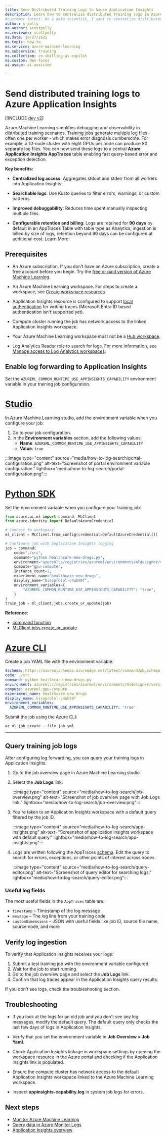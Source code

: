```yaml
---
title: Send Distributed Training Logs to Azure Application Insights
description: Learn how to centralize distributed training logs in Azure Application Insights for faster debugging and error detection in Azure Machine Learning SDK v2.
#customer intent: As a data scientist, I want to centralize distributed training logs in Azure Application Insights so that I can quickly diagnose errors across multiple nodes.
author: s-polly
ms.author: scottpolly
ms.reviewer: scottpolly
ms.date: 10/27/2025
ms.topic: how-to
ms.service: azure-machine-learning
ms.subservice: training
ms.collection: ce-skilling-ai-copilot
ms.custom: dev-focus
ai-usage: ai-assisted

---
```


# Send distributed training logs to Azure Application Insights

[!INCLUDE [dev v2](includes/machine-learning-dev-v2.md)]

Azure Machine Learning simplifies debugging and observability in distributed training scenarios. Training jobs generate multiple log files - often one per worker - which makes error diagnosis cumbersome. For example, a 10-node cluster with eight GPUs per node can produce 80 separate log files. You can now send these logs to a central **Azure Application Insights AppTraces** table enabling fast query-based error and exception detection.

**Key benefits:**

- **Centralized log access**: Aggregates stdout and stderr from all workers into Application Insights.

- **Searchable logs**: Use Kusto queries to filter errors, warnings, or custom patterns.

- **Improved debuggability**: Reduces time spent manually inspecting multiple files.

- **Configurable retention and billing**: Logs are retained for **90 days** by default in an AppTraces Table with table type as Analytics; ingestion is billed by size of logs, retention beyond 90 days can be configured at additional cost. Learn More: 

## Prerequisites

- An Azure subscription. If you don't have an Azure subscription, create a free account before you begin. Try the [free or paid version of Azure Machine Learning](https://azure.microsoft.com/pricing/purchase-options/azure-account?cid=msft_learn).

- An Azure Machine Learning workspace. For steps to create a workspace, see [Create workspace resources](quickstart-create-resources.md).

- Application Insights resource is configured to support [local authentication](/azure/azure-monitor/app/azure-ad-authentication?tabs=aspnetcore) for writing traces (Microsoft Entra ID based authentication isn't supported yet).

- Compute cluster running the job has network access to the linked Application Insights workspace.

- Your Azure Machine Learning workspace must not be a [Hub workspace](/azure/machine-learning/concept-hub-workspace).

- Log Analytics Reader role to search for logs. For more information, see [Manage access to Log Analytics workspaces](/azure/azure-monitor/logs/manage-access?tabs=portal).

## Enable log forwarding to Application Insights

Set the `AZUREML_COMMON_RUNTIME_USE_APPINSIGHTS_CAPABILITY` environment variable in your training job configuration.

# [Studio](#tab/studio)

In Azure Machine Learning studio, add the environment variable when you configure your job:

1. Go to your job configuration.
1. In the **Environment variables** section, add the following values:
   - **Name**: `AZUREML_COMMON_RUNTIME_USE_APPINSIGHTS_CAPABILITY`
   - **Value**: `true`

:::image type="content" source="media/how-to-log-search/portal-configuration.png" alt-text="Screenshot of portal environment variable configuration." lightbox="media/how-to-log-search/portal-configuration.png":::

# [Python SDK](#tab/python)

Set the environment variable when you configure your training job:

```python
from azure.ai.ml import command, MLClient
from azure.identity import DefaultAzureCredential

# Connect to workspace
ml_client = MLClient.from_config(credential=DefaultAzureCredential())

# Configure job with Application Insights logging
job = command(
    code="./src",
    command="python healthcare-new-drugs.py",
    environment="azureml://registries/azureml/environments/mldesigner/versions/19",
    compute="gpu-compute",
    instance_count=1,
    experiment_name="healthcare-new-drugs",
    display_name="bisoprolol-c4ab99f",
    environment_variables={
        "AZUREML_COMMON_RUNTIME_USE_APPINSIGHTS_CAPABILITY": "true",
    }
)
train_job = ml_client.jobs.create_or_update(job)
```

**Reference**: 
- [command function](/python/api/azure-ai-ml/azure.ai.ml#azure-ai-ml-command)
- [MLClient.jobs.create_or_update](/python/api/azure-ai-ml/azure.ai.ml.operations.joboperations#azure-ai-ml-operations-joboperations-create-or-update)

# [Azure CLI](#tab/azurecli)

Create a job YAML file with the environment variable:

```yaml
$schema: https://azuremlschemas.azureedge.net/latest/commandJob.schema.json
code: ./src
command: python healthcare-new-drugs.py
environment: azureml://registries/azureml/environments/mldesigner/versions/19
compute: azureml:gpu-compute
experiment_name: healthcare-new-drugs
display_name: bisoprolol-c4ab99f
environment_variables:
  AZUREML_COMMON_RUNTIME_USE_APPINSIGHTS_CAPABILITY: 'true'
```

Submit the job using the Azure CLI:

```azurecli
az ml job create --file job.yml
```
---

## Query training job logs

After configuring log forwarding, you can query your training logs in Application Insights.

1. Go to the job overview page in Azure Machine Learning studio.
1. Select the **Job Logs** link.

   :::image type="content" source="media/how-to-log-search/job-overview.png" alt-text="Screenshot of job overview page with Job Logs link." lightbox="media/how-to-log-search/job-overview.png":::

1. You're taken to an Application Insights workspace with a default query filtered by the job ID.

   :::image type="content" source="media/how-to-log-search/app-insights.png" alt-text="Screenshot of application insights workspace with default query." lightbox="media/how-to-log-search/app-insights.png":::

1. Logs are written following the AppTraces [schema](/azure/azure-monitor/reference/tables/apptraces). Edit the query to search for errors, exceptions, or other points of interest across nodes.

   :::image type="content" source="media/how-to-log-search/query-editor.png" alt-text="Screenshot of query editor for searching logs." lightbox="media/how-to-log-search/query-editor.png":::

### Useful log fields

The most useful fields in the `AppTraces` table are:

- `timestamp` – Timestamp of the log message
- `message` – The log line from your training code
- `customDimensions` – JSON with useful fields like job ID, source file name, source node, and more

## Verify log ingestion

To verify that Application Insights receives your logs:

1. Submit a test training job with the environment variable configured.
1. Wait for the job to start running.
1. Go to the job overview page and select the **Job Logs** link.
1. Confirm that log traces appear in the Application Insights query results.

If you don't see logs, check the troubleshooting section.

## Troubleshooting

- If you look at the logs for an old job and you don't see any log messages, modify the default query. The default query only checks the last few days of logs in Application Insights.

- Verify that you set the environment variable in **Job Overview > Job Yaml**.

- Check Application Insights linkage in workspace settings by opening the workspace resource in the Azure portal and checking if the Application Insights link is populated.

- Ensure the compute cluster has network access to the default Application Insights workspace linked to the Azure Machine Learning workspace.

- Inspect **appinsights-capability.log** in system job logs for errors.

## Next steps

- [Monitor Azure Machine Learning](/azure/machine-learning/monitor-azure-machine-learning)
- [Query data in Azure Monitor Logs](/azure/azure-monitor/logs/log-query-overview)
- [Application Insights overview](/azure/azure-monitor/app/app-insights-overview)

